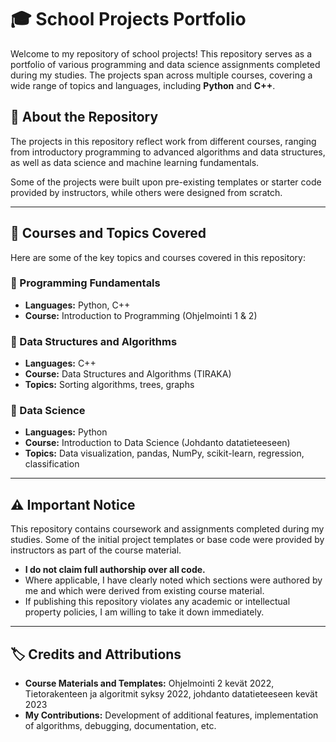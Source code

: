 # 🎓 School Projects Portfolio  

Welcome to my repository of school projects! This repository serves as a portfolio of various programming and data science assignments completed during my studies. The projects span across multiple courses, covering a wide range of topics and languages, including **Python** and **C++**.  

## 📌 About the Repository  
The projects in this repository reflect work from different courses, ranging from introductory programming to advanced algorithms and data structures, as well as data science and machine learning fundamentals.  

Some of the projects were built upon pre-existing templates or starter code provided by instructors, while others were designed from scratch.  


---

## 🚀 Courses and Topics Covered  
Here are some of the key topics and courses covered in this repository:  

### 🔹 Programming Fundamentals  
- **Languages:** Python, C++  
- **Course:** Introduction to Programming (Ohjelmointi 1 & 2)  

### 🔹 Data Structures and Algorithms  
- **Languages:** C++  
- **Course:** Data Structures and Algorithms (TIRAKA)  
- **Topics:** Sorting algorithms, trees, graphs 

### 🔹 Data Science 
- **Languages:** Python  
- **Course:** Introduction to Data Science (Johdanto datatieteeseen)  
- **Topics:** Data visualization, pandas, NumPy, scikit-learn, regression, classification  

---

## ⚠️ Important Notice  

This repository contains coursework and assignments completed during my studies. Some of the initial project templates or base code were provided by instructors as part of the course material.  
- **I do not claim full authorship over all code.**  
- Where applicable, I have clearly noted which sections were authored by me and which were derived from existing course material.  
- If publishing this repository violates any academic or intellectual property policies, I am willing to take it down immediately.  

---

## 🏷️ Credits and Attributions  

- **Course Materials and Templates:** Ohjelmointi 2 kevät 2022, Tietorakenteen ja algoritmit syksy 2022, johdanto datatieteeseen kevät 2023  
- **My Contributions:** Development of additional features, implementation of algorithms, debugging, documentation, etc.  

